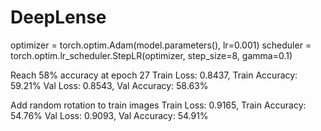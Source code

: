 # DeepLense

optimizer = torch.optim.Adam(model.parameters(), lr=0.001)
scheduler = torch.optim.lr_scheduler.StepLR(optimizer, step_size=8, gamma=0.1)

Reach 58% accuracy at epoch 27
Train Loss: 0.8437, Train Accuracy: 59.21%
Val Loss: 0.8543, Val Accuracy: 58.63%


Add random rotation to train images
Train Loss: 0.9165, Train Accuracy: 54.76%
Val Loss: 0.9093, Val Accuracy: 54.91%

